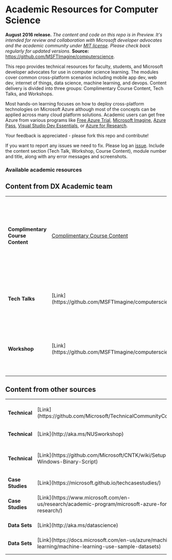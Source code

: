 <html lang="en">
   <head>
      <meta charset="utf-8">
      <meta http-equiv="X-UA-Compatible" content="IE=edge">
      <meta name="viewport" content="width=device-width, initial-scale=1">
      <title>Academic Resources for Computer Science</title>
	  <link rel="stylesheet" href="style.css">
   </head>
   <body id="home">
      <div class="container">
         <div class="jumbotron">
            <h1>Academic Resources for Computer Science</h1>
            <p><b>August 2016 release.</b> <i>The content and code on this repo is in Preview. It's intended for review and collaboration with Microsoft developer advocates and the academic community under <a href="https://github.com/MSFTImagine/computerscience/blob/master/LICENSE.md">MIT license</a>. Please check back regularly for updated versions.</i> <b>Source:</b> <a href="https://github.com/MSFTImagine/computerscience">https://github.com/MSFTImagine/computerscience</a>.</p>
            <p>
               This repo provides technical resources for faculty, students, and Microsoft developer advocates for use in computer science learning. The modules cover common cross-platform scenarios including mobile app dev, web dev, internet of things, data science, machine learning, and devops. Content delivery is divided into three groups: Complimentary Course Content, Tech Talks, and Workshops.</p>
               <p>Most hands-on learning focuses on how to deploy cross-platform technologies on Microsoft Azure although most of the concepts can be applied across many cloud platform solutions. Academic users can get free Azure from various programs like 
            <a href="https://azure.microsoft.com/en-us/free/">Free Azure Trial</a>, 
            <a href="https://www.dreamspark.com/student/default.aspx">Microsoft Imagine</a>, 
            <a href="http://www.microsoftazurepass.com/">Azure Pass</a>,
            <a href="https://www.visualstudio.com/en-us/products/visual-studio-dev-essentials-vs.aspx">Visual Studio Dev Essentials</a>, or
            <a href="http://research.microsoft.com/en-us/projects/azure/default.aspx">Azure for Research</a>.
            </p>
               <p>Your feedback is appreciated - please fork this repo and contribute!</p> 
               <p>If you want to report any issues we need to fix. Please log an <a href="https://github.com/MSFTImagine/computerscience/issues">issue</a>. Include 
               the content section (Tech Talk, Workshop, Course Content), module number and title, along with any error messages and screenshots.</p> 
             </div>  
         </div>
         <div class="panel panel-default">
            <div class="panel-heading">
               <h3 class="panel-title">Available academic resources</h3>
            </div>
            <div class="panel-body">
            <h2>Content from DX Academic team</h2>
          <table class="table table-bordered table-striped table-hover">
					<tr>
					   <td><b>Complimentary Course Content</b></td>
					   <td><a href="https://github.com/MSFTImagine/computerscience/tree/master/Complimentary%20Course%20Content">Complimentary Course Content</a></td>
					   <td>Learning modules to complement existing course instruction. Includes presentations, speaker notes, and hands-on labs.</td>
					</tr>
					<tr>
					   <td><b>Tech Talks</b></td>
					   <td>[Link](https://github.com/MSFTImagine/computerscience/tree/master/Tech%20Talks)</td>
					   <td>Presentations on emerging or innovative tech topics with speakers notes and demos. </td>
					</tr>
					<tr>
					   <td><b>Workshop</b></td>
					   <td>[Link](https://github.com/MSFTImagine/computerscience/tree/master/Workshop)</td>
					   <td>1-day hands-on lab using cross-platform technologies with Microsoft Azure.</td>
					</tr>
				 </table>
         <h2>Content from other sources</h2>
         <table class="table table-bordered table-striped table-hover">
					<tr>
					   <td><b>Technical</b></td>
					   <td>[Link](https://github.com/Microsoft/TechnicalCommunityContent)</td>
					   <td>Hands on content from DX Community team, overlaps with workshop content here, but has some different modules.</td>
					</tr>
          <tr>
					   <td><b>Technical</b></td>
					   <td>[Link](http://aka.ms/NUSworkshop)</td>
					   <td>Bots and LUIS workshop from TE in Singapore.</td>
					</tr>
          <tr>
					   <td><b>Technical</b></td>
					   <td>[Link](https://github.com/Microsoft/CNTK/wiki/Setup-Windows-Binary-Script)</td>
					   <td>Resources to set up Cognitive Toolkit using notebooks from product team. After installing tutorials will be in c:\repos\bindings\python\tutorials.</td>
					</tr>
					<tr>
					   <td><b>Case Studies</b></td>
					   <td>[Link](https://microsoft.github.io/techcasestudies/)</td>
					   <td>Companies using Azure stories collected by the Ascend team.</td>
					</tr>
          <tr>
					   <td><b>Case Studies</b></td>
					   <td>[Link](https://www.microsoft.com/en-us/research/academic-program/microsoft-azure-for-research/)</td>
					   <td>Faculty using Azure for Research stories collected by Microsoft Research. Submit your own Azure research stories here too!</td>
					</tr>
          <tr>
					   <td><b>Data Sets</b></td>
					   <td>[Link](http://aka.ms/datascience)</td>
					   <td>Data sets shared by Microsoft Research for academic use.</td>
					</tr>
          <tr>
					   <td><b>Data Sets</b></td>
					   <td>[Link](https://docs.microsoft.com/en-us/azure/machine-learning/machine-learning-use-sample-datasets)</td>
					   <td>Data sets shared by Azure Machine Learning team to help explore machine learning.</td>
					</tr>
				 </table>
			</div>
      </div>
   </body>
</html>
